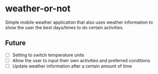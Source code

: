 # weather-or-not
Simple mobile weather application that also uses weather information to show the user the best days/times to do certain activities.

## Future
- [ ] Setting to switch temperature units
- [ ] Allow the user to input their own activities and preferred conditions
- [ ] Update weather information after a certain amount of time
